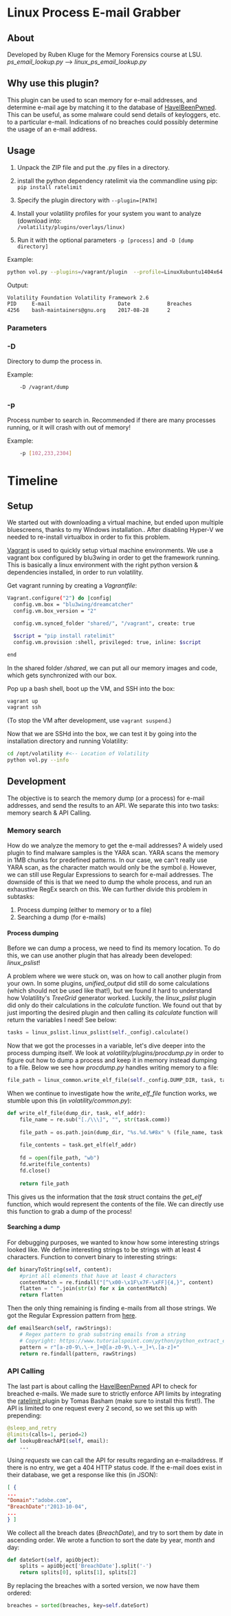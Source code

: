 # Linux Process E-mail Grabber
## About
Developed by Ruben Kluge for the Memory Forensics course at LSU.
*ps_email_lookup.py* --> *linux_ps_email_lookup.py* 

## Why use this plugin?
This plugin can be used to scan memory for e-mail addresses, and determine e-mail age by matching it to the database of [HaveIBeenPwned](https://haveibeenpwned.com/).
This can be useful, as some malware could send details of keyloggers, etc. to a particular e-mail. Indications of no breaches could possibly determine the usage of an e-mail address.

## Usage
1.  Unpack the ZIP file and put the .py files in a directory.
    
2.  install the python dependency ratelimit via the commandline using pip:  
    `pip install ratelimit`
    
3.  Specify the plugin directory with `--plugin=[PATH]`
    
4.  Install your volatility profiles for your system you want to analyze (download into:  
    `/volatility/plu‌​gins/overlays/linux)`
    
5.  Run it with the optional parameters `-p [process]` and `-D [dump directory]`

Example:
```bash
python vol.py --plugins=/vagrant/plugin  --profile=LinuxXubuntu1404x64 -f /vagrant/NILES.lime ps_email_lookup -D /vagrant/dump
```
Output:
```bash
Volatility Foundation Volatility Framework 2.6
PID 	E-mail 						Date 			Breaches
4256 	bash-maintainers@gnu.org 	2017-08-28 		2
```


### Parameters
### -D 
Directory to dump the process in.

Example:
```bash
	-D /vagrant/dump
```
### -p
Process number to search in. Recommended if there are many processes running, or it will crash with out of memory!

Example:
```bash
	-p [102,233,2304]
```




# Timeline
## Setup
We started out with downloading a virtual machine, but ended upon multiple bluescreens, thanks to my Windows installation.. After disabling Hyper-V we needed to re-install virtualbox in order to fix this problem.

[Vagrant](http://vagrantup.com) is used to quickly setup virtual machine environments.
We use a vagrant box configured by blu3wing in order to get the framework running. This is basically a linux environment with the right python version & dependencies installed, in order to run volatility.

Get vagrant running by creating a *Vagrantfile*:
```bash
Vagrant.configure("2") do |config|
  config.vm.box = "blu3wing/dreamcatcher"
  config.vm.box_version = "2"

  config.vm.synced_folder "shared/", "/vagrant", create: true

  $script = "pip install ratelimit"
  config.vm.provision :shell, privileged: true, inline: $script

end
```
In the shared folder */shared*, we can put all our memory images and code, which gets synchronized with our box.

Pop up a bash shell, boot up the VM, and SSH into the box:
```bash
vagrant up
vagrant ssh
```
(To stop the VM after development, use `vagrant suspend`.)

Now that we are SSHd into the box, we can test it by going into the installation directory and running Volatility:
```bash
cd /opt/volatility #<-- Location of Volatility
python vol.py --info
```
## Development
The objective is to search the memory dump (or a process) for e-mail addresses, and send the results to an API. We separate this into two tasks: memory search & API Calling.

### Memory search
How do we analyze the memory to get the e-mail addresses?  A widely used plugin to find malware samples is the YARA scan. YARA scans the memory in 1MB chunks for predefined patterns. In our case, we can't really use YARA scan, as the character match would only be the symbol  `@`. 
However, we can still use Regular Expressions to search for e-mail addresses. The downside of this is that we need to dump the whole process, and run an exhaustive RegEx search on this.  We can further divide this problem in subtasks:

1. Process dumping (either to memory or to a file)
2. Searching a dump (for e-mails)


#### Process dumping
Before we can dump a process, we need to find its memory location. To do this, we can use another plugin that has already been developed: *linux_pslist*! 

A problem where we were stuck on, was on how to call another plugin from your own. In some plugins, *unified_output* did still do some calculations (which should not be used like that!), but we found it hard to understand how Volatility's *TreeGrid* generator worked. Luckily, the *linux_pslist* plugin did only do their calculations in the *calculate* function.
We found out that by just importing the desired plugin and then calling its *calculate* function will return the variables I need! See below:
```python
tasks = linux_pslist.linux_pslist(self._config).calculate()
```

Now that we got the processes in a variable, let's dive deeper into the process dumping itself. We look at *volatility/plugins/procdump.py* in order to figure out how to dump a process and keep it in memory instead dumping to a file. 
Below we see how *procdump.py* handles writing memory to a file:
```python
file_path = linux_common.write_elf_file(self._config.DUMP_DIR, task, task.mm.start_code)
```
When we continue to investigate how the *write_elf_file* function works, we stumble upon this (in *volatility/common.py*):

```python
def write_elf_file(dump_dir, task, elf_addr):
	file_name = re.sub("[./\\\]", "", str(task.comm))
	
	file_path = os.path.join(dump_dir, "%s.%d.%#8x" % (file_name, task.pid, elf_addr))
	
	file_contents = task.get_elf(elf_addr)
	
	fd = open(file_path, "wb")
	fd.write(file_contents)
	fd.close()
	
	return file_path
```
This gives us the information that the *task* struct contains the *get_elf* function, which would represent the contents of the file. We can directly use this function to grab a dump of the process!

#### Searching a dump
For debugging purposes, we wanted to know how some interesting strings looked like. We define interesting strings to be strings with at least 4 characters.  Function to convert binary to interesting strings:
```python
def binaryToString(self, content):
    #print all elements that have at least 4 characters
    contentMatch = re.findall("[^\x00-\x1F\x7F-\xFF]{4,}", content)
    flatten = " ".join(str(x) for x in contentMatch)
    return flatten
```
Then the only thing remaining is finding e-mails from all those strings. We got the Regular Expression pattern from [here](https://www.tutorialspoint.com/python/python_extract_emails_from_text.htm). 
```python
def emailSearch(self, rawStrings):
    # Regex pattern to grab substring emails from a string
    # Copyright: https://www.tutorialspoint.com/python/python_extract_emails_from_text.htm
    pattern = r"[a-z0-9\.\-+_]+@[a-z0-9\.\-+_]+\.[a-z]+"
    return re.findall(pattern, rawStrings)
```


### API Calling
The last part is about calling the [HaveIBeenPwned](https://haveibeenpwned.com/) API to check for breached e-mails. We made sure to strictly enforce API limits by integrating the [ratelimit
](https://pypi.org/project/ratelimit/) plugin by Tomas Basham (make sure to install this first!). The API is limited to one request every 2 second, so we set this up with prepending:
```python
@sleep_and_retry
@limits(calls=1, period=2)
def lookupBreachAPI(self, email):
    ...
```
Using *requests* we can call the API for results regarding an e-mailaddress. If there is no entry, we get a 404 HTTP status code.
If the e-mail does exist in their database, we get a response like this (in JSON):
```json
[ { 
...
"Domain":"adobe.com", 
"BreachDate":"2013-10-04",
...
} ]
```
We collect all the breach dates (*BreachDate*), and try to sort them by date in ascending order. We wrote a function to sort the date by year, month and day:
```python
def dateSort(self, apiObject):
    splits = apiObject['BreachDate'].split('-')
    return splits[0], splits[1], splits[2]
```
By replacing the breaches with a sorted version, we now have them ordered:
```python
breaches = sorted(breaches, key=self.dateSort)
```


